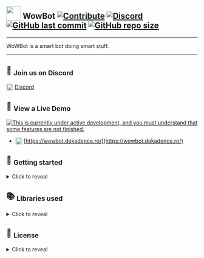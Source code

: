 ## <sub><img loading="lazy" width="38" height="38" alt="" src="https://wowbot.dekadence.ro/assets/images/logos/dekadence/dekadence-logo.svg" /></sub> WowBot [![Contribute](https://img.shields.io/badge/contributions-welcome-brightgreen.svg)](https://github.com/DeKaDeNcE/WoWBot/pulls) [![Discord](https://img.shields.io/discord/577080623227863040.svg?logo=discord)](https://discord.gg/uNX4SX4) [![GitHub last commit](https://img.shields.io/github/last-commit/DeKaDeNcE/WoWBot.svg)](#-wowbot-----) [![GitHub repo size](https://img.shields.io/github/repo-size/DeKaDeNcE/WoWBot.svg)](#-wowbot-----)

---

WoWBot is a smart bot doing smart stuff.

---

## 💬 <sub>Join us on Discord</sub>

<sub><img width="18" height="18" alt="" src="https://wowdb.dekadence.ro/assets/images/discord-48.png" /></sub> [Discord](https://discord.gg/uNX4SX4)

## 👀 <sub>View a Live Demo</sub>
[![This is currently under active development, and you must understand that some features are not finished.](https://wowdb.dekadence.ro/assets/images/under-development.svg)](#-view-a-live-demo)

* <sub><img loading="lazy" width="18" height="18" alt="" src="https://wowdb.dekadence.ro/assets/images/logos/dekadence/dekadence-logo.svg" /></sub> [https://wowbot.dekadence.ro/](https://wowbot.dekadence.ro/)

## 🚀 <sub>Getting started</sub>
<details>
<summary>Click to reveal</summary>

---
Install the dependencies...

### `npm install`

...then start the bot:

### `npm start`

Enjoy!

---
</details>

## 📚 <sub>Libraries used</sub>
<details>
<summary>Click to reveal</summary>

---
| Name                    | Website                                                                                           | Repository                                                                                         | License                                                                            |
| :---                    | :---                                                                                              | :---                                                                                               | :---                                                                               |
| Svelte                  | [svelte.dev](https://svelte.de/)                                                                  | [github.com/sveltejs/svelte](https://github.com/sveltejs/svelte)                                   | [MIT](https://github.com/sveltejs/svelte/blob/master/LICENSE)                      |
| Svelte Fullscreen       | [svelte-fullscreen.netlify.app](https://svelte-fullscreen.netlify.app/)                           | [github.com/andrelmlins/svelte-fullscreen](https://github.com/andrelmlins/svelte-fullscreen)       | [MIT](https://github.com/andrelmlins/svelte-fullscreen/blob/master/LICENSE)        |
| Svelte JSON Tree        | [lihautan.com/svelte-json-tree](https://lihautan.com/svelte-json-tree/)                           | [github.com/tanhauhau/svelte-json-tree](https://github.com/tanhauhau/svelte-json-tree)             | [MIT](https://github.com/tanhauhau/svelte-json-tree/blob/master/LICENSE)           |
| Svelte PopOver          | [svelte-popover.now.sh](https://svelte-popover.now.sh/)                                           | [github.com/vaheqelyan/svelte-popover](https://github.com/vaheqelyan/svelte-popover)               | [MIT](https://github.com/vaheqelyan/svelte-popover/blob/master/LICENSE)            |
| Svelte REPL             | [svelte.dev/repl](https://svelte.dev/repl/)                                                       | [github.com/sveltejs/svelte-repl](https://github.com/sveltejs/svelte-repl)                         | [MIT](https://github.com/sveltejs/svelte-repl/blob/master/LICENSE)                 |
| Svelte Simple Datatable | [geoflux.io/vincjo/svelte-simple-datatables](https://geoflux.io/vincjo/svelte-simple-datatables/) | [github.com/vincjo/svelte-simple-datatables](https://github.com/vincjo/svelte-simple-datatables)   | [MIT](https://github.com/vincjo/svelte-simple-datatables/blob/master/LICENSE)      |
| Svelte Tabs             | [joeattardi.github.io/svelte-tabs](https://joeattardi.github.io/svelte-tabs/)                     | [github.com/joeattardi/svelte-tabs](https://github.com/joeattardi/svelte-tabs)                     | ❓                                                                                 |
| Svelte Virtual List     | [svelte.dev/repl](https://svelte.dev/repl/f78ddd84a1a540a9a40512df39ef751b)                       | [github.com/sveltejs/svelte-virtual-list](https://github.com/sveltejs/svelte-virtual-list)         | [MIT](https://github.com/sveltejs/svelte-virtual-list/blob/master/LICENSE)         |
| wow.export              | [wow.tools/export](https://wow.tools/export/)                                                     | [github.com/Kruithne/wow.export](https://github.com/Kruithne/wow.export)                           | [MIT](https://github.com/Kruithne/wow.export/blob/master/LICENSE)         |
---
</details>

## 📝 <sub>License</sub>
<details>
<summary>Click to reveal</summary>

---
MIT License

Copyright © 2020 ÐeKaÐeNcE

Permission is hereby granted, free of charge, to any person obtaining a copy
of this software and associated documentation files (the "Software"), to deal
in the Software without restriction, including without limitation the rights
to use, copy, modify, merge, publish, distribute, sublicense, and/or sell
copies of the Software, and to permit persons to whom the Software is
furnished to do so, subject to the following conditions:

The above copyright notice and this permission notice shall be included in all
copies or substantial portions of the Software.

THE SOFTWARE IS PROVIDED "AS IS", WITHOUT WARRANTY OF ANY KIND, EXPRESS OR
IMPLIED, INCLUDING BUT NOT LIMITED TO THE WARRANTIES OF MERCHANTABILITY,
FITNESS FOR A PARTICULAR PURPOSE AND NONINFRINGEMENT. IN NO EVENT SHALL THE
AUTHORS OR COPYRIGHT HOLDERS BE LIABLE FOR ANY CLAIM, DAMAGES OR OTHER
LIABILITY, WHETHER IN AN ACTION OF CONTRACT, TORT OR OTHERWISE, ARISING FROM,
OUT OF OR IN CONNECTION WITH THE SOFTWARE OR THE USE OR OTHER DEALINGS IN THE
SOFTWARE.

---
</details>